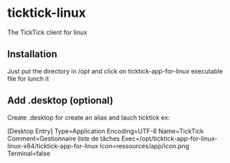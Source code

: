# ticktick-linux
The TickTick client for linux

## Installation
Just put the directory in /opt and click on ticktick-app-for-linux executable file for lunch it

## Add .desktop (optional)
Create .desktop for create an alias and lauch ticktick
ex:

[Desktop Entry]
Type=Application
Encoding=UTF-8
Name=TickTick
Comment=Gestionnaire liste de tâches
Exec=/opt/ticktick-app-for-linux-linux-x64/ticktick-app-for-linux
Icon=ressources/app/icon.png
Terminal=false

